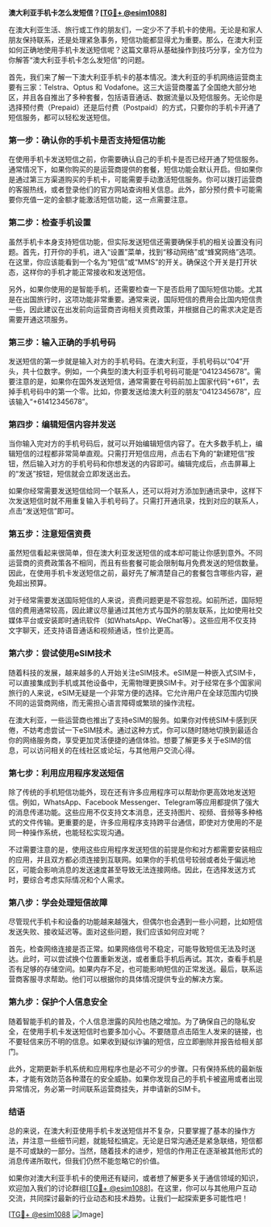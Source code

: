 **澳大利亚手机卡怎么发短信？[[TG💪+ @esim1088](https://t.me/s/esim1088)]**

在澳大利亚生活、旅行或工作的朋友们，一定少不了手机卡的使用。无论是和家人朋友保持联系，还是处理紧急事务，短信功能都显得尤为重要。那么，在澳大利亚如何正确地使用手机卡发送短信呢？这篇文章将从基础操作到技巧分享，全方位为你解答“澳大利亚手机卡怎么发短信”的问题。

首先，我们来了解一下澳大利亚手机卡的基本情况。澳大利亚的手机网络运营商主要有三家：Telstra、Optus 和 Vodafone。这三大运营商覆盖了全国绝大部分地区，并且各自推出了多种套餐，包括语音通话、数据流量以及短信服务。无论你是选择预付费（Prepaid）还是后付费（Postpaid）的方式，只要你的手机卡开通了短信服务，都可以轻松发送短信。

### **第一步：确认你的手机卡是否支持短信功能**
在使用手机卡发送短信之前，你需要确认自己的手机卡是否已经开通了短信服务。通常情况下，如果你购买的是运营商提供的套餐，短信功能会默认开启。但如果你是通过第三方渠道购买的手机卡，可能需要手动激活短信服务。你可以拨打运营商的客服热线，或者登录他们的官方网站查询相关信息。此外，部分预付费卡可能需要你充值一定的金额才能激活短信功能，这一点需要注意。

### **第二步：检查手机设置**
虽然手机卡本身支持短信功能，但实际发送短信还需要确保手机的相关设置没有问题。首先，打开你的手机，进入“设置”菜单，找到“移动网络”或“蜂窝网络”选项。在这里，你应该能看到一个名为“短信”或“MMS”的开关。确保这个开关是打开状态，这样你的手机才能正常接收和发送短信。

另外，如果你使用的是智能手机，还需要检查一下是否启用了国际短信功能。尤其是在出国旅行时，这项功能非常重要。通常来说，国际短信的费用会比国内短信贵一些，因此建议在出发前向运营商咨询相关资费政策，并根据自己的需求决定是否需要开通这项服务。

### **第三步：输入正确的手机号码**
发送短信的第一步就是输入对方的手机号码。在澳大利亚，手机号码以“04”开头，共十位数字。例如，一个典型的澳大利亚手机号码可能是“0412345678”。需要注意的是，如果你在国外发送短信，通常需要在号码前加上国家代码“+61”，去掉手机号码中的第一个零。比如，你要发送给澳大利亚的朋友“0412345678”，应该输入“+61412345678”。

### **第四步：编辑短信内容并发送**
当你输入完对方的手机号码后，就可以开始编辑短信内容了。在大多数手机上，编辑短信的过程都非常简单直观。只需打开短信应用，点击右下角的“新建短信”按钮，然后输入对方的手机号码和你想发送的内容即可。编辑完成后，点击屏幕上的“发送”按钮，短信就会立即发送出去。

如果你经常需要发送短信给同一个联系人，还可以将对方添加到通讯录中，这样下次发送短信时就不用重复输入手机号码了。只需打开通讯录，找到对应的联系人，点击“发送短信”即可。

### **第五步：注意短信资费**
虽然短信看起来很简单，但在澳大利亚发送短信的成本却可能让你感到意外。不同运营商的资费政策各不相同，而且有些套餐可能会限制每月免费发送的短信数量。因此，在使用手机卡发送短信之前，最好先了解清楚自己的套餐包含哪些内容，避免超出预算。

对于经常需要发送国际短信的人来说，资费问题更是不容忽视。如前所述，国际短信的费用通常较高，因此建议尽量通过其他方式与国外的朋友联系，比如使用社交媒体平台或安装即时通讯软件（如WhatsApp、WeChat等）。这些应用不仅支持文字聊天，还支持语音通话和视频通话，性价比更高。

### **第六步：尝试使用eSIM技术**
随着科技的发展，越来越多的人开始关注eSIM技术。eSIM是一种嵌入式SIM卡，可以直接集成到手机或其他设备中，无需物理更换SIM卡。对于经常在多个国家间旅行的人来说，eSIM无疑是一个非常方便的选择。它允许用户在全球范围内切换不同的运营商网络，而无需担心语言障碍或繁琐的操作流程。

在澳大利亚，一些运营商也推出了支持eSIM的服务。如果你对传统SIM卡感到厌倦，不妨考虑尝试一下eSIM技术。通过这种方式，你可以随时随地切换到最适合你的网络服务商，享受更加灵活便捷的通信体验。想要了解更多关于eSIM的信息，可以访问相关的在线社区或论坛，与其他用户交流心得。

### **第七步：利用应用程序发送短信**
除了传统的手机短信功能外，现在还有许多应用程序可以帮助你更高效地发送短信。例如，WhatsApp、Facebook Messenger、Telegram等应用都提供了强大的消息传递功能。这些应用不仅支持文本消息，还支持图片、视频、音频等多种格式的文件传输。更重要的是，许多应用程序支持跨平台通信，即使对方使用的不是同一种操作系统，也能轻松实现沟通。

不过需要注意的是，使用这些应用程序发送短信的前提是你和对方都需要安装相应的应用，并且双方都必须连接到互联网。如果你的手机信号较弱或者处于偏远地区，可能会影响消息的发送速度甚至导致无法连接网络。因此，在选择发送方式时，要综合考虑实际情况和个人需求。

### **第八步：学会处理短信故障**
尽管现代手机卡和设备的功能越来越强大，但偶尔也会遇到一些小问题，比如短信发送失败、接收延迟等。面对这些问题，我们应该如何应对呢？

首先，检查网络连接是否正常。如果网络信号不稳定，可能导致短信无法及时送达。此时，可以尝试换个位置重新发送，或者重启手机后再试。其次，查看手机是否有足够的存储空间。如果内存不足，也可能影响短信的正常发送。最后，联系运营商客服寻求帮助。他们可以根据你的具体情况提供专业的解决方案。

### **第九步：保护个人信息安全**
随着智能手机的普及，个人信息泄露的风险也随之增加。为了确保自己的隐私安全，在使用手机卡发送短信时也要多加小心。不要随意点击陌生人发来的链接，也不要轻信来历不明的信息。如果收到疑似诈骗的短信，应立即删除并报告给相关部门。

此外，定期更新手机系统和应用程序也是必不可少的步骤。只有保持系统的最新版本，才能有效防范各种潜在的安全威胁。如果你发现自己的手机卡被盗用或者出现异常情况，务必第一时间联系运营商挂失，并申请新的SIM卡。

### **结语**
总的来说，在澳大利亚使用手机卡发送短信并不复杂，只要掌握了基本的操作方法，并注意一些细节问题，就能轻松搞定。无论是日常沟通还是紧急联络，短信都是不可或缺的一部分。当然，随着技术的进步，短信的作用正在逐渐被其他形式的消息传递所取代，但我们仍然不能忽略它的价值。

如果你对澳大利亚手机卡的使用还有疑问，或者想了解更多关于通信领域的知识，欢迎加入我们的讨论群组[[TG💪+ @esim1088](https://t.me/s/esim1088)]。在这里，你可以与其他用户互动交流，共同探讨最新的行业动态和技术趋势。让我们一起探索更多可能性吧！

[[TG💪+ @esim1088](https://t.me/s/esim1088) ![Image](https://i.postimg.cc/4NQfJmqS/Snipaste-2025-05-13-00-14-12.png)]